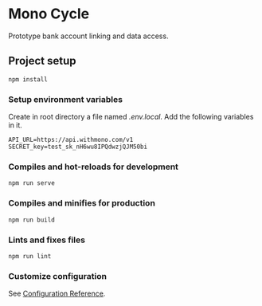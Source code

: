 # Mono Cycle
Prototype bank account linking and data access.

## Project setup
```
npm install
```

### Setup environment variables
Create in root directory a file named _.env.local_. Add the following variables in it.
```
API_URL=https://api.withmono.com/v1
SECRET_key=test_sk_nH6wu8IPQdwzjQJM50bi
```

### Compiles and hot-reloads for development
```
npm run serve
```

### Compiles and minifies for production
```
npm run build
```

### Lints and fixes files
```
npm run lint
```

### Customize configuration
See [Configuration Reference](https://cli.vuejs.org/config/).
